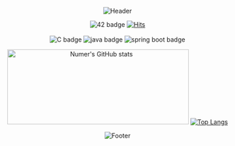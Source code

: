 <div align="center">

![Header](https://capsule-render.vercel.app/api?type=waving&color=507EA4&height=130&section=header)
  
![42 badge](https://img.shields.io/badge/42SEOUL-black?style=flat&logo=42)
[![Hits](https://hits.seeyoufarm.com/api/count/incr/badge.svg?url=https%3A%2F%2Fgithub.com%2Fnumerical43&count_bg=%23507EA4&title_bg=%23000000&icon=&icon_color=%23E7E7E7&title=Hits&edge_flat=false)](https://hits.seeyoufarm.com)
<br>
<br>
![C badge](https://img.shields.io/badge/C언어-black?style=flat&logo=C)
![java badge](https://img.shields.io/badge/JAVA-green?style=flat)
![spring boot badge](https://img.shields.io/badge/springboot-white?style=flat&logo=springboot)

<img height='170' width='410' src="https://github-readme-stats-git-masterrstaa-rickstaa.vercel.app/api?username=numerical43&show_icons=true&theme=buefy" alt="Numer's GitHub stats" />  [![Top Langs](https://github-readme-stats-sigma-five.vercel.app/api/top-langs/?username=numerical43&layout=compact&theme=graywhite)](https://github.com/anuraghazra/github-readme-stats) 

![Footer](https://capsule-render.vercel.app/api?type=waving&color=507EA4&height=130&section=footer) 

</div>
